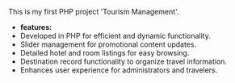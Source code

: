 This is my first PHP project 'Tourism Management'. 
- **features:**
- Developed in PHP for efficient and dynamic functionality.
- Slider management for promotional content updates.
- Detailed hotel and room listings for easy browsing.
- Destination record functionality to organize travel information.
- Enhances user experience for administrators and travelers.
